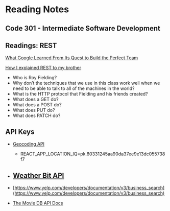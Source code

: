 # Reading Notes

## Code 301 - Intermediate Software Development

## Readings: REST

[What Google Learned From Its Quest to Build the Perfect Team](https://www.google.com/amp/mobile.nytimes.com/2016/02/28/magazine/what-google-learned-from-its-quest-to-build-the-perfect-team.amp.html)

[How I explained REST to my brother](https://gist.github.com/brookr/5977550)

- Who is Roy Fielding?
- Why don’t the techniques that we use in this class work well when we need to be able to talk to all of the machines in the world?
- What is the HTTP protocol that Fielding and his friends created?
- What does a GET do?
- What does a POST do?
- What does PUT do?
- What does PATCH do?

## API Keys

- [Geocoding API](https://locationiq.com/)
  - REACT_APP_LOCATION_IQ=pk.60331245aa90da37ee9e13dc055738f7

- [Weather Bit API](https://www.weatherbit.io/)
  - 
- [https://www.yelp.com/developers/documentation/v3/business_search](https://www.yelp.com/developers/documentation/v3/business_search)

- [The Movie DB API Docs](https://developers.themoviedb.org/3/getting-started/introduction)